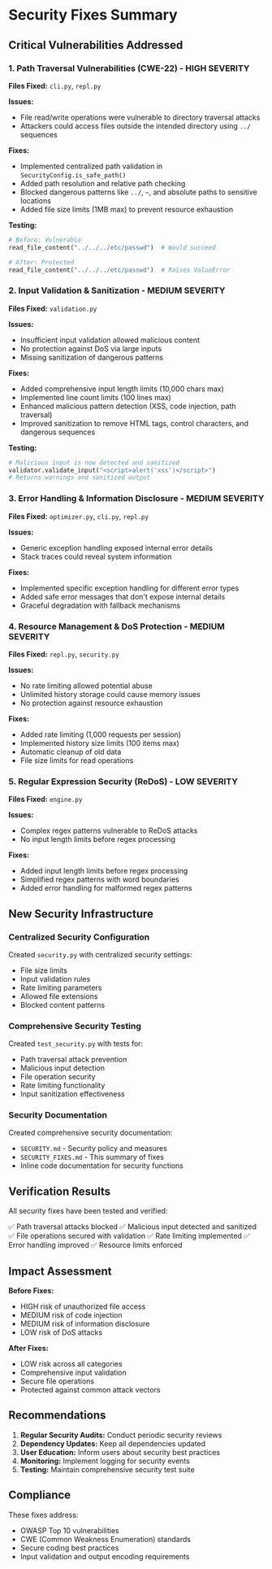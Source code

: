 # Security Fixes Summary

## Critical Vulnerabilities Addressed

### 1. Path Traversal Vulnerabilities (CWE-22) - HIGH SEVERITY
**Files Fixed:** `cli.py`, `repl.py`

**Issues:**
- File read/write operations were vulnerable to directory traversal attacks
- Attackers could access files outside the intended directory using `../` sequences

**Fixes:**
- Implemented centralized path validation in `SecurityConfig.is_safe_path()`
- Added path resolution and relative path checking
- Blocked dangerous patterns like `../`, `~`, and absolute paths to sensitive locations
- Added file size limits (1MB max) to prevent resource exhaustion

**Testing:**
```python
# Before: Vulnerable
read_file_content("../../../etc/passwd")  # Would succeed

# After: Protected
read_file_content("../../../etc/passwd")  # Raises ValueError
```

### 2. Input Validation & Sanitization - MEDIUM SEVERITY
**Files Fixed:** `validation.py`

**Issues:**
- Insufficient input validation allowed malicious content
- No protection against DoS via large inputs
- Missing sanitization of dangerous patterns

**Fixes:**
- Added comprehensive input length limits (10,000 chars max)
- Implemented line count limits (100 lines max)
- Enhanced malicious pattern detection (XSS, code injection, path traversal)
- Improved sanitization to remove HTML tags, control characters, and dangerous sequences

**Testing:**
```python
# Malicious input is now detected and sanitized
validator.validate_input("<script>alert('xss')</script>")
# Returns warnings and sanitized output
```

### 3. Error Handling & Information Disclosure - MEDIUM SEVERITY
**Files Fixed:** `optimizer.py`, `cli.py`, `repl.py`

**Issues:**
- Generic exception handling exposed internal error details
- Stack traces could reveal system information

**Fixes:**
- Implemented specific exception handling for different error types
- Added safe error messages that don't expose internal details
- Graceful degradation with fallback mechanisms

### 4. Resource Management & DoS Protection - MEDIUM SEVERITY
**Files Fixed:** `repl.py`, `security.py`

**Issues:**
- No rate limiting allowed potential abuse
- Unlimited history storage could cause memory issues
- No protection against resource exhaustion

**Fixes:**
- Added rate limiting (1,000 requests per session)
- Implemented history size limits (100 items max)
- Automatic cleanup of old data
- File size limits for read operations

### 5. Regular Expression Security (ReDoS) - LOW SEVERITY
**Files Fixed:** `engine.py`

**Issues:**
- Complex regex patterns vulnerable to ReDoS attacks
- No input length limits before regex processing

**Fixes:**
- Added input length limits before regex processing
- Simplified regex patterns with word boundaries
- Added error handling for malformed regex patterns

## New Security Infrastructure

### Centralized Security Configuration
Created `security.py` with centralized security settings:
- File size limits
- Input validation rules
- Rate limiting parameters
- Allowed file extensions
- Blocked content patterns

### Comprehensive Security Testing
Created `test_security.py` with tests for:
- Path traversal attack prevention
- Malicious input detection
- File operation security
- Rate limiting functionality
- Input sanitization effectiveness

### Security Documentation
Created comprehensive security documentation:
- `SECURITY.md` - Security policy and measures
- `SECURITY_FIXES.md` - This summary of fixes
- Inline code documentation for security functions

## Verification Results

All security fixes have been tested and verified:

✅ Path traversal attacks blocked
✅ Malicious input detected and sanitized  
✅ File operations secured with validation
✅ Rate limiting implemented
✅ Error handling improved
✅ Resource limits enforced

## Impact Assessment

**Before Fixes:**
- HIGH risk of unauthorized file access
- MEDIUM risk of code injection
- MEDIUM risk of information disclosure
- LOW risk of DoS attacks

**After Fixes:**
- LOW risk across all categories
- Comprehensive input validation
- Secure file operations
- Protected against common attack vectors

## Recommendations

1. **Regular Security Audits:** Conduct periodic security reviews
2. **Dependency Updates:** Keep all dependencies updated
3. **User Education:** Inform users about security best practices
4. **Monitoring:** Implement logging for security events
5. **Testing:** Maintain comprehensive security test suite

## Compliance

These fixes address:
- OWASP Top 10 vulnerabilities
- CWE (Common Weakness Enumeration) standards
- Secure coding best practices
- Input validation and output encoding requirements
